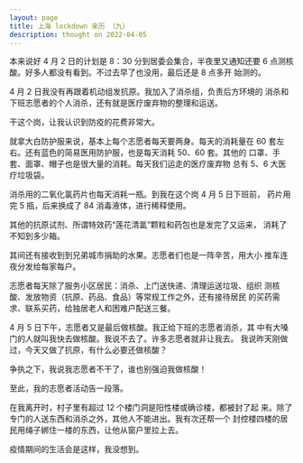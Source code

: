 ```yaml
---
layout: page
title: 上海 lockdown 亲历 （九）
description: thought on 2022-04-05
---
```



本来说好 4 月 2 日的计划是 8：30 分到居委会集合，半夜里又通知还要
6 点测核酸。好多人都没有看到。不过去早了也没用，最后还是 8 点多开
始测的。

4 月 2 日我没有再跟着机动组发抗原。我加入了消杀组，负责后方环境的
消杀和下班志愿者的个人消杀，还有就是医疗废弃物的整理和运送。

干这个岗，让我认识到防疫的花费非常大。

就拿大白防护服来说，基本上每个志愿者每天要两身。每天的消耗量在 60
套左右。还有蓝色的简易医用防护服，也是每天消耗 50、60 套。其他的
口罩、手套、面罩、帽子也是很大量的消耗。每天我们运走的医疗废弃物
总有 5、6 大医疗垃圾袋。

消杀用的二氧化氯药片也每天消耗一瓶。到我在这个岗 4 月 5 日下班前，
药片用完 5 瓶，后来换成了 84 消毒液体，进行稀释使用。

其他的抗原试剂、所谓特效药“莲花清氲”颗粒和药包也是发完了又运来，
消耗了不知到多少箱。

其间还有接收到到兄弟城市捐助的水果。志愿者们也是一阵辛苦，用大小
推车连夜分发给每家每户。

志愿者每天除了服务小区居民：消杀、上门送快递、清理运送垃圾、组织
测核酸、发放物资（抗原、药品、食品）等常规工作之外，还有接待居民
的买药需求、联系买药，给独居老人和困难户配送三餐。

4 月 5 日下午，志愿者又是最后做核酸。我正给下班的志愿者消杀，其
中有大嗓门的人就叫我快去做核酸。我说不去了。许多志愿者就非让我去。
我说昨天刚做过，今天又做了抗原，有什么必要还做核酸？

争执之下，我说我志愿者不干了，谁也别强迫我做核酸！

至此，我的志愿者活动告一段落。

在我离开时，村子里有超过 12 个楼门洞是阳性楼或确诊楼，都被封了起
来。除了专门的人送东西和消杀之外，其他人不能进出。我有次还帮一个
封控楼四楼的居民用绳子綁住一楼的东西，让他从窗户里拉上去。

疫情期间的生活会是这样，我没想到。